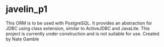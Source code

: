 javelin_p1
===
This ORM is to be used with PostgreSQL. It provides an abstraction for JDBC using
class extension, similar to ActiveJDBC and JavaLite. This project is currently under
construction and is not suitable for use.
Created by Nate Gamble